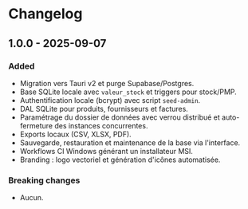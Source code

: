 # Changelog

## 1.0.0 - 2025-09-07

### Added
- Migration vers Tauri v2 et purge Supabase/Postgres.
- Base SQLite locale avec `valeur_stock` et triggers pour stock/PMP.
- Authentification locale (bcrypt) avec script `seed-admin`.
- DAL SQLite pour produits, fournisseurs et factures.
- Paramétrage du dossier de données avec verrou distribué et auto-fermeture des instances concurrentes.
- Exports locaux (CSV, XLSX, PDF).
- Sauvegarde, restauration et maintenance de la base via l'interface.
- Workflows CI Windows générant un installateur MSI.
- Branding : logo vectoriel et génération d'icônes automatisée.

### Breaking changes
- Aucun.
